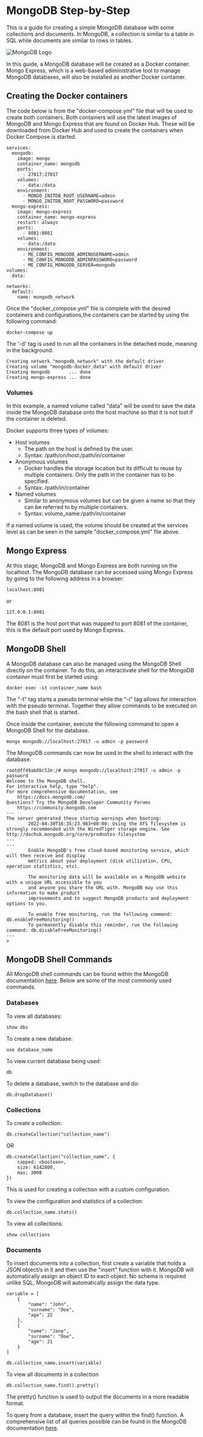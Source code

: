 # MongoDB Step-by-Step
This is a guide for creating a simple MongoDB database with some collections and documents. In MongoDB, a collection is similar to a table in SQL while documents are similar to rows in tables.

![MongoDB Logo](https://github.com/cataniamatt/mongodb-docker/blob/main/mongodb.png)

In this guide, a MongoDB database will be created as a Docker container. Mongo Express, which is a web-based adiministrative tool to manage MongoDB databases, will also be installed as another Docker container. 

## Creating the Docker containers
The code below is from the "docker-compose.yml" file that will be used to create both containers. Both containers will use the latest images of MongoDB and Mongo Express that are found on Docker Hub. These will be downloaded from Docker Hub and used to create the containers when Docker Compose is started. 
```
services:
  mongodb:
    image: mongo
    container_name: mongodb
    ports:
      - 27017:27017
    volumes:
      - data:/data
    environment:
      - MONGO_INITDB_ROOT_USERNAME=admin
      - MONGO_INITDB_ROOT_PASSWORD=password
  mongo-express:
    image: mongo-express
    container_name: mongo-express
    restart: always
    ports:
      - 8081:8081
    volumes:
      - data:/data
    environment:
      - ME_CONFIG_MONGODB_ADMINUSERNAME=admin
      - ME_CONFIG_MONGODB_ADMINPASSWORD=password
      - ME_CONFIG_MONGODB_SERVER=mongodb
volumes:
  data:

networks:
  default:
    name: mongodb_network
```

Once the "docker_compose.yml" file is complete with the desired containers and configurations,the containers can be started by using the following command:
```
docker-compose up
```
The '-d' tag is used to run all the containers in the detached mode, meaning in the background.

```
Creating network "mongodb_network" with the default driver
Creating volume "mongodb-docker_data" with default driver
Creating mongodb       ... done
Creating mongo-express ... done
```

### Volumes
In this example, a named volume called "data" will be used to save the data inside the MongoDB database onto the host machine so that it is not lost if the container is deleted. 

Docker supports three types of volumes:
* Host volumes
    * The path on the host is defined by the user.
    * Syntax: /path/on/host:/path/in/container
* Anonymous volumes
    * Docker handles the storage location but its difficult to reuse by multiple containers. Only the path in the container has to be specified.
    * Syntax: /path/in/container
* Named volumes
    * Similar to anonymous volumes but can be given a name so that they can be referred to by multiple containers.
    * Syntax: volume_name:/path/in/container

If a named volume is used, the volume should be created at the services level as can be seen in the sample "docker_compose.yml" file above.

## Mongo Express
At this stage, MongoDB and Mongo Express are both running on the localhost. The MongoDB database can be accessed using Mongo Express by going to the following address in a browser:
```
localhost:8081
```
or
```
127.0.0.1:8081
```
The 8081 is the host port that was mapped to port 8081 of the container, this is the default port used by Mongo Express.

## MongoDB Shell
A MongoDB database can also be managed using the MongoDB Shell directly on the container. To do this, an interactivate shell for the MongoDB container must first be started using:
```
docker exec -it container_name bash
```
The "-t" tag starts a pseudo terminal while the "-i" tag allows for interaction with the pseudo terminal. Together they allow commands to be executed on the bash shell that is started.

Once inside the container, execute the following command to open a MongoDB Shell for the database.
```
mongo mongodb://localhost:27017 -u admin -p password
```

The MongoDB commands can now be used in the shell to interact with the database.
```
root@ff49ab8bc52e:/# mongo mongodb://localhost:27017 -u admin -p password
Welcome to the MongoDB shell.
For interactive help, type "help".
For more comprehensive documentation, see
	https://docs.mongodb.com/
Questions? Try the MongoDB Developer Community Forums
	https://community.mongodb.com
---
The server generated these startup warnings when booting:
        2022-04-30T16:35:23.983+00:00: Using the XFS filesystem is strongly recommended with the WiredTiger storage engine. See http://dochub.mongodb.org/core/prodnotes-filesystem
---
---
        Enable MongoDB's free cloud-based monitoring service, which will then receive and display
        metrics about your deployment (disk utilization, CPU, operation statistics, etc).

        The monitoring data will be available on a MongoDB website with a unique URL accessible to you
        and anyone you share the URL with. MongoDB may use this information to make product
        improvements and to suggest MongoDB products and deployment options to you.

        To enable free monitoring, run the following command: db.enableFreeMonitoring()
        To permanently disable this reminder, run the following command: db.disableFreeMonitoring()
---
>
```

## MongoDB Shell Commands
All MongoDB shell commands can be found within the MongoDB documentation [here](https://www.mongodb.com/docs/manual/reference/mongo-shell/). Below are some of the most commonly used commands.

### Databases
To view all databases:
```
show dbs
```

To create a new database:
```
use database_name
```

To view current database being used:
```
db
```

To delete a database, switch to the database and do:
```
db.dropDatabase()
```

### Collections
To create a collection:
```
db.createCollection("collection_name")
```
OR
```
db.createCollection("collection_name", {
    capped: <boolean>,
    size: 6142800,
    max: 3000
})
```
This is used for creating a collection with a custom configuration.

To view the configuration and statistics of a collection:
```
db.collection_name.stats()
```

To view all collections:
```
show collections
```

### Documents
To insert documents into a collection, first create a variable that holds a JSON object/s in it and then use the "insert" function with it. MongoDB will automatically assign an object ID to each object. No schema is required unlike SQL, MongoDB will automatically assign the data type.
```
variable = [
    {
        "name": "John",
        "surname": "Doe",
        "age": 22       
    },
    {
        "name": "Jane",
        "surname": "Doe",
        "age": 21
    }
]

db.collection_name.insert(variable)
```

To view all documents in a collection
```
db.collection_name.find().pretty()
```
The pretty() function is used to output the documents in a more readable format. 

To query from a database, insert the query within the find() function. A comprehensive list of all queries possible can be found in the MongoDB documentation [here](https://www.mongodb.com/docs/v4.2/reference/method/db.collection.find/).
